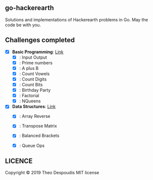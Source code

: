 go-hackerearth
---
Solutions and implementations of Hackerearth problems in Go.
May the code be with you.

## Challenges completed

- [x] **Basic Programming**: [Link](https://www.hackerearth.com/practice/basic-programming/input-output/basics-of-input-output/tutorial/)
    - [x] : Input Output
    - [x] : Prime numbers
    - [x] : A plus B
    - [x] : Count Vowels
    - [x] : Count Digits
    - [x] : Count Bits
    - [x] : Birthday Party
    - [x] : Factorial
    - [x] : NQueens
    
- [x] **Data Structures**: [Link](https://www.hackerearth.com/practice/data-structures/arrays/1-d/tutorial/)
    - [x] : Array Reverse
    - [x] : Transpose Matrix
    - [x] : Balanced Brackets
    - [x] : Queue Ops


## LICENCE
Copyright © 2019 Theo Despoudis MIT license